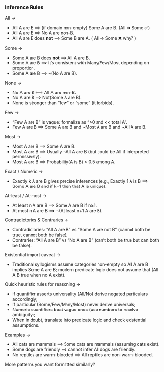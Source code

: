 
### Inference Rules

All →  
- All A are B ⟹ (if domain non-empty) Some A are B.  (All => Some ✅)
- All A are B ⟹ No A are non-B.  
- All A are B does **not** ⟹ Some B are A. ( All => Some ❌ why? )

Some →  
- Some A are B does **not** ⟹ All A are B.  
- Some A are B ⟹ It’s consistent with Many/Few/Most depending on proportion.  
- Some A are B ⟹ ¬(No A are B).

None →  
- No A are B ⟺ All A are non-B.  
- No A are B ⟹ Not(Some A are B).  
- None is stronger than “few” or “some” (it forbids).

Few →  
- “Few A are B” is vague; formalize as “>0 and << total A”.  
- Few A are B ⟹ Some A are B and ¬Most A are B and ¬All A are B.

Most →  
- Most A are B ⟹ Some A are B.  
- Most A are B ⟹ Usually ¬All A are B (but could be All if interpreted permissively).  
- Most A are B ⟹ Probability(A is B) > 0.5 among A.

Exact / Numeric →  
- Exactly k A are B gives precise inferences (e.g., Exactly 1 A is B ⟹ Some A are B and if k=1 then that A is unique).

At-least / At-most →  
- At least n A are B ⟹ Some A are B if n≥1.  
- At most n A are B ⟹ ¬(At least n+1 A are B).

Contradictories & Contraries →  
- Contradictories: “All A are B” vs “Some A are not B” (cannot both be true, cannot both be false). 
- Contraries: “All A are B” vs “No A are B” (can’t both be true but can both be false).

Existential import caveat →  
- Traditional syllogisms assume categories non-empty so All A are B implies Some A are B; modern predicate logic does not assume that (All A B true when no A exist).

Quick heuristic rules for reasoning →  
- If quantifier asserts universality (All/No) derive negated particulars accordingly;  
- If particular (Some/Few/Many/Most) never derive universals;  
- Numeric quantifiers beat vague ones (use numbers to resolve ambiguity);  
- When in doubt, translate into predicate logic and check existential assumptions.

Examples →  
- All cats are mammals ⟹ Some cats are mammals (assuming cats exist).  
- Some dogs are friendly ⟹ cannot infer All dogs are friendly.  
- No reptiles are warm-blooded ⟹ All reptiles are non-warm-blooded.

More patterns you want formatted similarly?